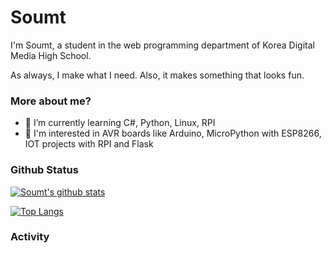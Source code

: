 # Soumt

I'm Soumt, a student in the web programming department of Korea Digital Media High School.

As always, I make what I need. Also, it makes something that looks fun.

### More about me?
- 🌱 I’m currently learning C#, Python, Linux, RPI
- :pushpin: I'm interested in AVR boards like Arduino, MicroPython with ESP8266, IOT projects with RPI and Flask

### Github Status
[![Soumt's github stats](https://github-readme-stats.vercel.app/api?username=soumt-r)](https://github.com/anuraghazra/github-readme-stats)

[![Top Langs](https://github-readme-stats.vercel.app/api/top-langs/?username=soumt-r&layout=compact)](https://github.com/anuraghazra/github-readme-stats)

### Activity
<!--START_SECTION:waka-->
<!--END_SECTION:waka-->
